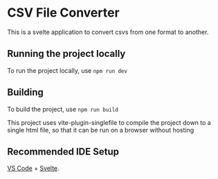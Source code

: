 # CSV File Converter

This is a svelte application to convert csvs from one format to another.

## Running the project locally

To run the project locally, use ```npm run dev```

## Building

To build the project, use ```npm run build```

This project uses vite-plugin-singlefile to compile the project down to a single html file, so that it can be run on a browser without hosting

## Recommended IDE Setup

[VS Code](https://code.visualstudio.com/) + [Svelte](https://marketplace.visualstudio.com/items?itemName=svelte.svelte-vscode).

